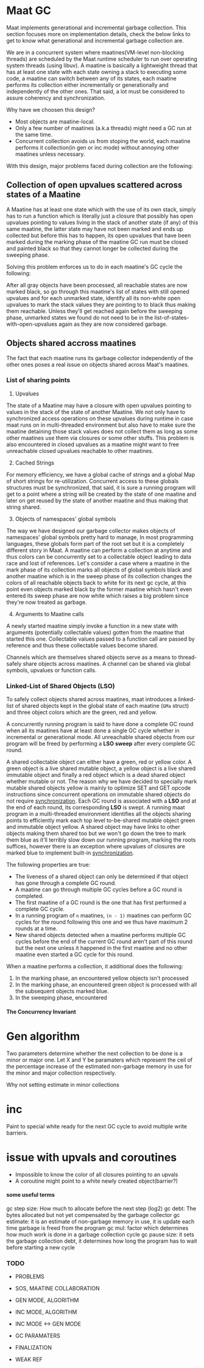 # Maat GC

Maat implements generational and incremental garbage collection. This section
focuses more on implementation details, check the below links to get to know
what generational and incremental garbage collection are.

We are in a concurrent system where maatines(VM-level non-blocking threads)
are scheduled by the Maat runtime scheduler to run over operating system
threads (using libuv). A maatine is basically a lightweight thread that has
at least one state with each state owning a stack to executing some code, a 
maatine can switch between any of its states, each maatine performs its
collection either incrementally or generationally and independently of the
other ones. That said, a lot must be considered to assure coherency and
synchronization.

Why have we choosen this design?

* Most objects are maatine-local.
* Only a few number of maatines (a.k.a threads) might need a GC run at the same time.
* Concurrent collection avoids us from stoping the world, each maatine performs it
  collection(in gen or inc mode) without annoying other maatines unless necessary.

With this design, major problems faced during collection are the following:

## Collection of open upvalues scattered across states of a Maatine

A Maatine has at least one state which with the use of its own stack, simply has to
run a function which is literally just a closure that possibly has open upvalues
pointing to values living in the stack of another state (if any) of this same
maatine, the latter state may have not been marked and ends up collected but before
this has to happen, its open upvalues that have been marked during the marking
phase of the maatine GC run must be closed and painted black so that they cannot
longer be collected during the sweeping phase.

Solving this problem enforces us to do in each maatine's GC cycle the following:

After all gray objects have been processed, all reachable states are now marked
black, so go through this maatine's list of states with still opened upvalues
and for each unmarked state, identify all its non-white open upvalues to mark
the stack values they are pointing to to black thus making them reachable. Unless
they'll get reached again before the sweeping phase, unmarked states we found do
not need to be in the list-of-states-with-open-upvalues again as they are now
considered garbage.

## Objects shared accross maatines

The fact that each maatine runs its garbage collector independently of the other
ones poses a real issue on objects shared across Maat's maatines.

### List of sharing points

1. Upvalues

The state of a Maatine may have a closure with open upvalues pointing to values
in the stack of the state of another Maatine. We not only have to synchronized
access operations on these upvalues during runtime in case maat runs on in
multi-threaded environment but also have to make sure the maatine detaining those
stack values does not collect them as long as some other maatines use them via
closures or some other stuffs.
This problem is also encountered in closed upvalues as a maatine might want to
free unreachable closed upvalues reachable to other maatines.

2. Cached Strings

For memory efficiency, we have a global cache of strings and a global Map of short
strings for re-utilization. Concurrent access to these globals structures must be
synchronized, that said, it is sure a running program will get to a point where a
string will be created by the state of one maatine and later on get reused by the
state of another maatine and thus making that string shared.

3. Objects of namespaces' global symbols

The way we have designed our garbage collector makes objects of namespaces' global
symbols pretty hard to manage, In most programming languages, these globals form
part of the root set but it is a completely different story in Maat. A maatine can
perform a collection at anytime and thus colors can be concurrently set to a
collectable object leading to data race and lost of references.
Let's consider a case where a maatine in the mark phase of its collection marks
all objects of global symbols black and another maatine which is in the sweep
phase of its collection changes the colors of all reachable objects back to white
for its next gc cycle, at this point even objects marked black by the former
maatine which hasn't even entered its sweep phase are now white which raises
a big problem since they're now treated as garbage.

4. Arguments to Maatine calls

A newly started maatine simply invoke a function in a new state with arguments
(potentially collectable values) gotten from the maatine that started this one.
Collectable values passed to a function call are passed by reference and thus
these collectable values become shared.

Channels which are themselves shared objects serve as a means to thread-safely
share objects across maatines. A channel can be shared via global symbols, upvalues
or function calls.

### Linked-List of Shared Objects (LSO)

To safely collect objects shared across maatines, maat introduces a linked-list of
shared objects kept in the global state of each maatine (`GMa` struct) and three
object colors which are the green, red and yellow.

A concurrently running program is said to have done a complete GC round when all
its maatines have at least done a single GC cycle whether in incremental or
generational mode. All unreachable shared objects from our program will be freed
by performing a **LSO sweep** after every complete GC round.

A shared collectable object can either have a green, red or yellow color. A green
object is a live shared mutable object, a yellow object is a live shared immutable
object and finally a red object which is a dead shared object whether mutable or not.
The reason why we have decided to specially mark mutable shared objects yellow is
mainly to optimize SET and GET opcode instructions since concurrent operations on
immutable shared objects do not require [synchronization](./synchronization.md).
Each GC round is associated with a **LSO** and at the end of each round, its
corresponding **LSO** is swept. A running maat program in a multi-threaded environment
identifies all the objects sharing points to efficiently mark each top level to-be-shared
mutable object green and immutable object yellow. A shared object may have links to
other objects making them shared too but we won't go down the tree to mark them blue as
it'll terribly slow down our running program, marking the roots suffices, however there
is an exception where upvalues of closures are marked blue to implement built-in
[synchronization](./synchronization.md).

The following properties are true:

* The liveness of a shared object can only be determined if that object has gone
  through a complete GC round.
* A maatine can go through multiple GC cycles before a GC round is completed.
* The first maatine of a GC round is the one that has first performed a complete GC cycle.
* In a running program of `n` maatines, `(n - 1)` maatines can perform GC cycles for
  the round following this one and we thus have maximum 2 rounds at a time.
* New shared objects detected when a maatine performs multiple GC cycles before the
  end of the current GC round aren't part of this round but the next one unless it
  happened in the first maatine and no other maatine even started a GC cycle for
  this round.

When a maatine performs a collection, it additional does the following:

1. In the marking phase, an encountered yellow objects isn't processed
2. In the marking phase, an encountered green object is processed with all the subsequent
   objects marked blue.
3. In the sweeping phase, encountered


#### The Concurrency Invariant








# Gen algorithm

Two parameters determine whether the next collection to be done is a
minor or major one. Let X and Y be paramaters which represent the ceil
of the percentage increase of the estimated non-garbage memory in use
for the minor and major collection respectively.

Why not setting estimate in minor collections

# inc

Paint to special white ready for the next GC cycle to avoid multiple
write barriers.

# issue with upvals and coroutines



- Impossible to know the color of all closures pointing to an upvals
- A coroutine might point to a white newly created object(barrier?)


#### some useful terms

gc step size: How much to allocate before the next step (log2)
gc debt: The bytes allocated but not yet compensated by the garbage collector
gc estimate: it is an estimate of non-garbage memory in use, it is update each time garbage is freed from the program
gc mul: factor which determines how much work is done in a garbage collection cycle
gc pause size: it sets the garbage collection debt, it determines how long the program has to wait
before starting a new cycle

### TODO

- PROBLEMS
- SOS, MAATINE COLLABORATION
- GEN MODE, ALGORITHM
- INC MODE, ALGORITHM
- INC MODE <-> GEN MODE
- GC PARAMATERS
- FINALIZATION

- WEAK REF
